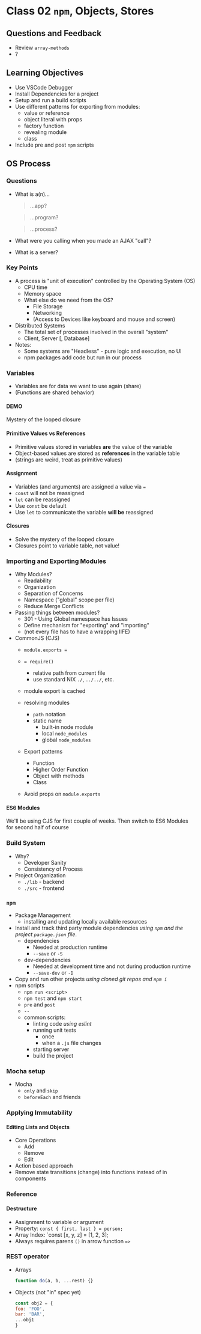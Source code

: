 # Class 02 `npm`, Objects, Stores

## Questions and Feedback
* Review `array-methods`
* ?

## Learning Objectives

* Use VSCode Debugger
* Install Dependencies for a project
* Setup and run a build scripts 
* Use different patterns for exporting from modules:
    * value or reference
    * object literal with props
    * factory function
    * revealing module
    * class
* Include pre and post `npm` scripts
 
## OS Process

### Questions

* What is a(n)... 

  > ...app?
   
  > ...program?

  > ...process?

* What were you calling when you made an AJAX "call"?
* What is a server?

### Key Points

* A process is "unit of execution" controlled by the Operating System (OS)
    * CPU time
    * Memory space
    * What else do we need from the OS?
        * File Storage
        * Networking
        * (Access to Devices like keyboard and mouse and screen)
* Distributed Systems
    * The total set of processes involved in the overall "system"
    * Client, Server [, Database]
* Notes:
    * Some systems are "Headless" - pure logic and execution, no UI
    * npm packages add code but run in our process

### Variables

* Variables are for data we want to use again (share)
* (Functions are shared behavior)

#### DEMO

Mystery of the looped closure

#### Primitive Values vs References

* Primitive values stored in variables **are** the value of the variable
* Object-based values are stored as **references** in the variable table
* (strings are weird, treat as primitive values)

#### Assignment

* Variables (and arguments) are assigned a value via `=`
* `const` will not be reassigned
* `let` can be reassigned
* Use `const` be default
* Use `let` to communicate the variable **will be** reassigned

#### Closures

* Solve the mystery of the looped closure
* Closures point to variable table, not value!

### Importing and Exporting Modules

* Why Modules?
    * Readability
    * Organization
    * Separation of Concerns
    * Namespace ("global" scope per file)
    * Reduce Merge Conflicts
* Passing things between modules?
    * 301 - Using Global namespace has Issues
    * Define mechanism for "exporting" and "importing"
    * (not every file has to have a wrapping IIFE)
* CommonJS (CJS)
    * `module.exports =`
    * `= require()`
        * relative path from current file
        * use standard NIX `./`, `../../`, etc.
    * module export is cached
    * resolving modules
        * `path` notation
        * static name
            * built-in node module
            * local `node_modules`
            * global `node_modules`

    * Export patterns
        * Function
        * Higher Order Function
        * Object with methods
        * Class
    * Avoid props on `module.exports`

#### ES6 Modules

We'll be using CJS for first couple of weeks. Then switch to ES6 Modules for second half of course

### Build System

* Why?
    * Developer Sanity
    * Consistency of Process
* Project Organization
    * `./lib` - backend
    * `./src` - frontend

### `npm`
* Package Management
    * installing and updating locally available resources
* Install and track third party module dependencies 
_using `npm` and the project `package.json` file_.
    * dependencies
        * Needed at production runtime
        * `--save` or `-S`
    * dev-dependencies
        * Needed at development time and not during production runtime
        * `--save-dev` or `-D`
* Copy and run other projects _using cloned git repos and `npm i`_
* npm scripts
    * `npm run <script>`
    * `npm test` and `npm start`
    * `pre` and `post`
    * `--`
    * common scripts:
        * linting code _using eslint_ 
        * running unit tests
            * once
            * when a `.js` file changes
        * starting server
        * build the project

### Mocha setup

* Mocha
    * `only` and `skip`
    * `beforeEach` and friends


### Applying Immutability

#### Editing Lists and Objects

* Core Operations
    * Add
    * Remove
    * Edit
* Action based approach
* Remove state transitions (change) into functions instead of in components

### Reference

#### Destructure

* Assignment to variable or argument
* Property: `const { first, last } = person;`
* Array Index: `const [x, y, z] = [1, 2, 3];
* Always requires parens `()` in arrow function `=>`

### REST operator

* Arrays
    ```js
    function do(a, b, ...rest) {}
    ```
* Objects (not "in" spec yet)
    ```js
    const obj2 = {
    foo: 'FOO',
    bar: 'BAR',
    ...obj1 
    }
    ```
